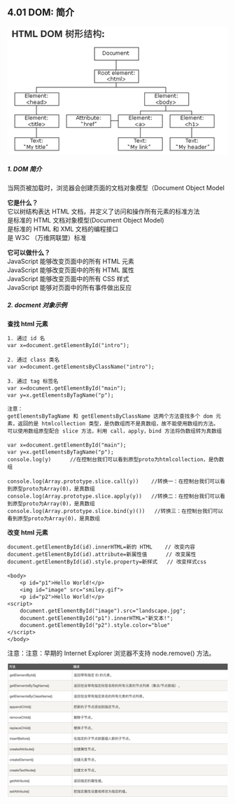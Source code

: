 ## 4.01 DOM: 简介

![](../_static/js_04_01-1.png)

##### 1. DOM 简介

当网页被加载时，浏览器会创建页面的文档对象模型（Document Object Model

**它是什么？**  
它以树结构表达 HTML 文档，并定义了访问和操作所有元素的标准方法  
是标准的 HTML 文档对象模型(Document Object Model)  
是标准的 HTML 和 XML 文档的编程接口  
是 W3C （万维网联盟）标准

**它可以做什么？**  
JavaScript 能够改变页面中的所有 HTML 元素  
JavaScript 能够改变页面中的所有 HTML 属性  
JavaScript 能够改变页面中的所有 CSS 样式  
JavaScript 能够对页面中的所有事件做出反应

##### 2. docment 对象示例

**查找 html 元素**

```
1. 通过 id 名
var x=document.getElementById("intro");

2. 通过 class 类名
var x=document.getElementsByClassName("intro");

3. 通过 tag 标签名
var x=document.getElementById("main");
var y=x.getElementsByTagName("p");
```

```
注意：
getElementsByTagName 和 getElementsByClassName 这两个方法查找多个 dom 元素，返回的是 htmlcollection 类型，是伪数组而不是真数组，故不能使用数组的方法。
可以使用数组原型配合 slice 方法，利用 call，apply，bind 方法将伪数组转为真数组

var x=document.getElementById("main");
var y=x.getElementsByTagName("p");
console.log(y)      //在控制台我们可以看到原型proto为htmlcollection，是伪数组

console.log(Array.prototype.slice.call(y))    //转换一：在控制台我们可以看到原型proto为Array(0)，是真数组
console.log(Array.prototype.slice.apply(y))   //转换二：在控制台我们可以看到原型proto为Array(0)，是真数组
console.log(Array.prototype.slice.bind(y)())   //转换三：在控制台我们可以看到原型proto为Array(0)，是真数组
```

**改变 html 元素**

```
document.getElementById(id).innerHTML=新的 HTML    // 改变内容
document.getElementById(id).attribute=新属性值      // 改变属性
document.getElementById(id).style.property=新样式   // 改变样式css

<body>
    <p id="p1">Hello World!</p>
    <img id="image" src="smiley.gif">
    <p id="p2">Hello World!</p>
<script>
    document.getElementById("image").src="landscape.jpg";
    document.getElementById("p1").innerHTML="新文本!";
    document.getElementById("p2").style.color="blue"
</script>
</body>
```

注意：注意：早期的 Internet Explorer 浏览器不支持 node.remove() 方法。

![](../_static/js_04_01-2.png)
